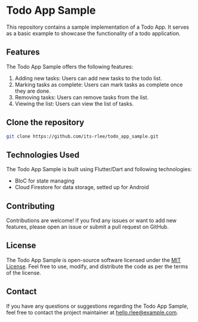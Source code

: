 # Todo App Sample

This repository contains a sample implementation of a Todo App. It serves as a basic example to showcase the functionality of a todo application.

## Features

The Todo App Sample offers the following features:

1. Adding new tasks: Users can add new tasks to the todo list.
2. Marking tasks as complete: Users can mark tasks as complete once they are done.
3. Removing tasks: Users can remove tasks from the list.
4. Viewing the list: Users can view the list of tasks.

## Clone the repository

```bash
git clone https://github.com/its-rlee/todo_app_sample.git
```

## Technologies Used

The Todo App Sample is built using Flutter/Dart and following technologies:

- BloC for state managing
- Cloud Firestore for data storage, setted up for Android

## Contributing

Contributions are welcome! If you find any issues or want to add new features, please open an issue or submit a pull request on GitHub.

## License

The Todo App Sample is open-source software licensed under the [MIT License](LICENSE). Feel free to use, modify, and distribute the code as per the terms of the license.

## Contact

If you have any questions or suggestions regarding the Todo App Sample, feel free to contact the project maintainer at [hello.rlee@example.com](mailto:hello.rlee@example.com).
